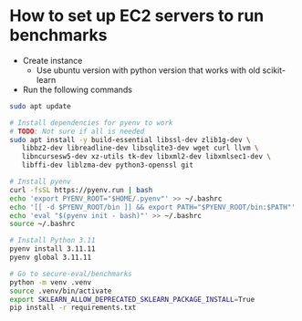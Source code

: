 # How to set up EC2 servers to run benchmarks

- Create instance
    - Use ubuntu version with python version that works with old scikit-learn
- Run the following commands

```bash
sudo apt update

# Install dependencies for pyenv to work
# TODO: Not sure if all is needed
sudo apt install -y build-essential libssl-dev zlib1g-dev \
   libbz2-dev libreadline-dev libsqlite3-dev wget curl llvm \
   libncursesw5-dev xz-utils tk-dev libxml2-dev libxmlsec1-dev \
   libffi-dev liblzma-dev python3-openssl git

# Install pyenv
curl -fsSL https://pyenv.run | bash
echo 'export PYENV_ROOT="$HOME/.pyenv"' >> ~/.bashrc
echo '[[ -d $PYENV_ROOT/bin ]] && export PATH="$PYENV_ROOT/bin:$PATH"' >> ~/.bashrc
echo 'eval "$(pyenv init - bash)"' >> ~/.bashrc
source ~/.bashrc

# Install Python 3.11
pyenv install 3.11.11
pyenv global 3.11.11

# Go to secure-eval/benchmarks
python -m venv .venv 
source .venv/bin/activate
export SKLEARN_ALLOW_DEPRECATED_SKLEARN_PACKAGE_INSTALL=True
pip install -r requirements.txt
```
